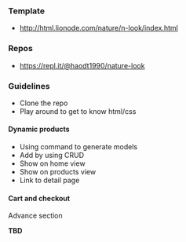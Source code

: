 ### Template

- http://html.lionode.com/nature/n-look/index.html

### Repos

- https://repl.it/@haodt1990/nature-look

### Guidelines

- Clone the repo
- Play around to get to know html/css

#### Dynamic products

- Using command to generate models
- Add by using CRUD
- Show on home view
- Show on products view
- Link to detail page

#### Cart and checkout

Advance section

**TBD**
